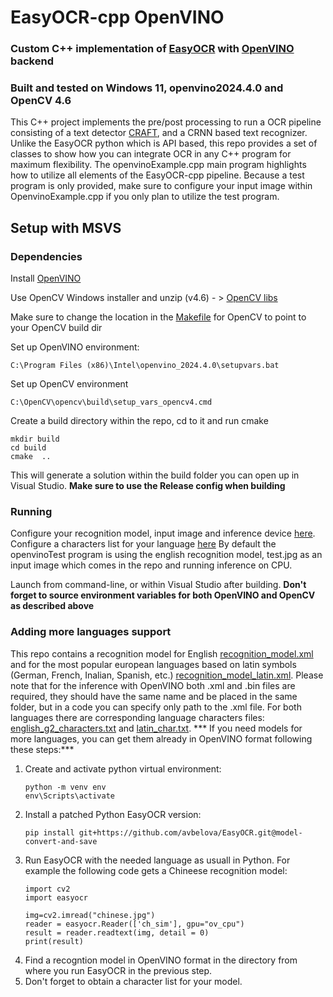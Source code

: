 # EasyOCR-cpp OpenVINO

### Custom C++ implementation of [EasyOCR](https://github.com/JaidedAI/EasyOCR) with [OpenVINO](https://github.com/openvinotoolkit/openvino) backend
### Built and tested on Windows 11, openvino2024.4.0 and OpenCV 4.6

This C++ project implements the pre/post processing to run a OCR pipeline consisting of a text detector [CRAFT](https://arxiv.org/abs/1904.01941), and a CRNN based text recognizer. Unlike the EasyOCR python which is API based, this repo provides a set of classes to show how you can integrate OCR in any C++ program for maximum flexibility. The openvinoExample.cpp main program highlights how to utilize all elements of the EasyOCR-cpp pipeline. Because a test program is only provided, make sure to configure your input image within OpenvinoExample.cpp if you only plan to utilize the test program. 


## Setup with MSVS

### Dependencies
Install [OpenVINO](https://docs.openvino.ai/2024/get-started/install-openvino.html?PACKAGE=OPENVINO_BASE&VERSION=v_2024_4_0&OP_SYSTEM=WINDOWS&DISTRIBUTION=ARCHIVE)

Use OpenCV Windows installer and unzip (v4.6) - > [OpenCV libs](https://opencv.org/releases/)

Make sure to change the location in the  [Makefile](https://github.com/avbelova/EasyOCR-cpp/blob/afc2090b6d32dda4461d3a361abb7eaa80116ff9/CMakeLists.txt#L11) for OpenCV to point to your OpenCV build dir 

Set up OpenVINO environment:
```
C:\Program Files (x86)\Intel\openvino_2024.4.0\setupvars.bat 
```
Set up OpenCV environment 
```
C:\OpenCV\opencv\build\setup_vars_opencv4.cmd
```
Create a build directory within the repo, cd to it and run cmake

```
mkdir build
cd build
cmake  ..
```


This will generate a solution within the build folder you can open up in Visual Studio. **Make sure to use the Release config when building**

### Running

Configure your recognition model, input image and inference device [here](https://github.com/avbelova/EasyOCR-cpp/blob/0754743a0128266dc624964d01d45e2147b290fe/OpenvinoExample.cpp#L13C3-L15C32). Configure a characters list for your language [here](https://github.com/avbelova/EasyOCR-cpp/blob/0754743a0128266dc624964d01d45e2147b290fe/src/CRNN.cpp#L10) By default the openvinoTest program is using the english recognition model, test.jpg as an input image which comes in the repo and running inference on CPU. 

Launch from command-line, or within Visual Studio after building. **Don't forget to source environment variables for both OpenVINO and OpenCV as described above**

### Adding more languages support

This repo contains a recognition model for English [recognition_model.xml](https://github.com/avbelova/EasyOCR-cpp/blob/openvino-integration/models/recognition_model.xml) and for the most popular european languages based on latin symbols (German, French, Inalian, Spanish, etc.) [recognition_model_latin.xml](https://github.com/avbelova/EasyOCR-cpp/blob/openvino-integration/models/recognition_model_latin.xml). Please note that for the inference with OpenVINO both <model>.xml and <model>.bin files are required, they should have the same name and be placed in the same folder, but in a code you can specify only path to the .xml file. For both languages there are corresponding language characters files: [english_g2_characters.txt](https://github.com/avbelova/EasyOCR-cpp/blob/openvino-integration/lang/english_g2_characters.txt) and [latin_char.txt](https://github.com/avbelova/EasyOCR-cpp/blob/openvino-integration/lang/latin_char.txt).
*** If you need models for more languages, you can get them already in OpenVINO format following these steps:*** 
1. Create and activate python virtual environment:
   ```
   python -m venv env
   env\Scripts\activate
   ```
2. Install a patched Python EasyOCR version:
   ```
   pip install git+https://github.com/avbelova/EasyOCR.git@model-convert-and-save
   ```
3. Run EasyOCR with the needed language as usuall in Python. For example the following code gets a Chineese recognition model:
   ```
   import cv2
   import easyocr

   img=cv2.imread("chinese.jpg")
   reader = easyocr.Reader(['ch_sim'], gpu="ov_cpu")
   result = reader.readtext(img, detail = 0)
   print(result)
   ```
4. Find a recogntion model in OpenVINO format in the directory from where you run EasyOCR in the previous step.
5. Don't forget to obtain a character list for your model.

